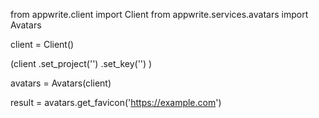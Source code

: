 from appwrite.client import Client
from appwrite.services.avatars import Avatars

client = Client()

(client
  .set_project('')
  .set_key('')
)

avatars = Avatars(client)

result = avatars.get_favicon('https://example.com')
